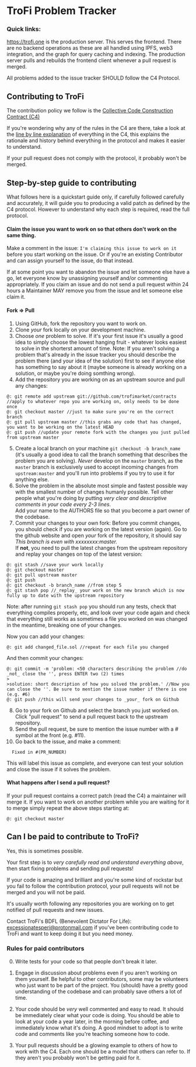 # TroFi Problem Tracker

### Quick links:
https://trofi.one is the production server. This serves the frontend. There are no backend operations as these are all handled using IPFS, web3 integration, and the graph for query caching and indexing. The production server pulls and rebuilds the frontend client whenever a pull request is merged.

All problems added to the issue tracker SHOULD follow the C4 Protocol.

## Contributing to TroFi    
The contribution policy we follow is the [Collective Code Construction Contract (C4)](https://rfc.zeromq.org/spec/42/)    

If you're wondering why any of the rules in the C4 are there, take a look at the [line by line explanation](https://zguide.zeromq.org/docs/chapter6/#The-ZeroMQ-Process-C) of everything in the C4, this explains the rationale and history behind everything in the protocol and makes it easier to understand.

If your pull request does not comply with the protocol, it probably won't be merged.


## Step-by-step guide to contributing
What follows here is a quickstart guide only, if carefully followed carefully and accurately, it will guide you to producing a valid patch as defined by the C4 protocol. However to understand why each step is required, read the full protocol.
#### Claim the issue you want to work on so that others don't work on the same thing.
Make a comment in the issue: `I'm claiming this issue to work on it` before you start working on the issue. Or if you're an existing Contributor and can assign yourself to the issue, do that instead.

If at some point you want to abandon the issue and let someone else have a go, let everyone know by unassigning yourself and/or commenting appropriately. If you claim an issue and do not send a pull request within 24 hours a Maintainer MAY remove you from the issue and let someone else claim it.

#### Fork => Pull 
1. Using GitHub, fork the repository you want to work on.
2. Clone _your_ fork locally on your development machine.
3. Choose _one_ problem to solve. If it's your first issue it's usually a good idea to simply choose the lowest hanging fruit - whatever looks easiest to solve in the shorterst amount of time.  Note: If you aren't solving a problem that's already in the issue tracker you should describe the problem there (and your idea of the solution) first to see if anyone else has something to say about it (maybe someone is already working on a solution, or maybe you're doing somthing wrong).
5. Add the repository you are working on as an upstream source and pull any changes:
```
@: git remote add upstream git://github.com/trofimarket/contracts //apply to whatever repo you are working on, only needs to be done once
@: git checkout master //just to make sure you're on the correct branch
@: git pull upstream master //this grabs any code that has changed, you want to be working on the latest HEAD
@: git push //update your remote fork with the changes you just pulled from upstream master
```
5. Create a local branch on your machine `git checkout -b branch_name` (it's usually a good idea to call the branch something that describes the problem you are solving). _Never_ develop on the `master` branch, as the `master` branch is exclusively used to accept incoming changes from `upstream:master` and you'll run into problems if you try to use it for anything else.
6. Solve the problem in the absolute most simple and fastest possible way with the smallest number of changes humanly possible. Tell other people what you're doing by putting _very clear and descriptive comments in your code every 2-3 lines_.    
Add your name to the AUTHORS file so that you become a part owner of the codebase.    
7. Commit your changes to your own fork:
Before you commit changes, you should check if you are working on the latest version (again). Go to the github website and open _your_ fork of the repository, it should say _This branch is even with xxxxxxxx:master._    
If **not**, you need to pull the latest changes from the upstream repository and replay your changes on top of the latest version:
```
@: git stash //save your work locally
@: git checkout master
@: git pull upstream master
@: git push
@: git checkout -b branch_name //from step 5
@: git stash pop //_replay_ your work on the new branch which is now fully up to date with the upstream repository
```

Note: after running `git stash pop` you should run any tests, check that everything compiles properly, etc, and look over your code again and check that everything still works as sometimes a file you worked on was changed in the meantime, breaking one of your changes.

Now you can add your changes:   
```
@: git add changed_file.sol //repeat for each file you changed
```

And then commit your changes:
```
@: git commit -m 'problem: <50 characters describing the problem //do _not_ close the '', press ENTER two (2) times
>
>solution: short description of how you solved the problem.' //Now you can close the ''. Be sure to mention the issue number if there is one (e.g. #6)    
@: git push //this will send your changes to _your_ fork on Github
```    
8. Go to your fork on Github and select the branch you just worked on. Click "pull request" to send a pull request back to the upstream repository.
9. Send the pull request, be sure to mention the issue number with a # symbol at the front (e.g. #11).  
10. Go back to the issue, and make a comment:
  ```
    Fixed in #(PR_NUMBER)
  ```
  
  This will label this issue as complete, and everyone can test your solution and close the issue if it solves the problem.

#### What happens after I send a pull request?    
If your pull request contains a correct patch (read the C4) a maintainer will merge it.
If you want to work on another problem while you are waiting for it to merge simply repeat the above steps starting at:
```
@: git checkout master
```

## Can I be paid to contribute to TroFi?

Yes, this is sometimes possible.

Your first step is to _very carefully read and understand everything above_, then start fixing problems and sending pull requests!

If your code is amazing and brilliant and you're some kind of rockstar but you fail to follow the contribution protocol, your pull requests will not be merged and you will not be paid.

It's usually worth following any repositories you are working on to get notified of pull requests and new issues.

Contact TroFi's BDFL (Benevolent Dictator For Life): excessionatesperi@protonmail.com if you've been contributing code to TroFi and want to keep doing it but you need money.

### Rules for paid contributors

0. Write tests for your code so that people don't break it later.

1. Engage in discussion about problems even if you aren't working on them yourself. Be helpful to other contributors, some may be volunteers who just want to be part of the project. You (should) have a pretty good understanding of the codebase and can probably save others a lot of time.

2. Your code should be _very_ well commented and easy to read. It should be immediately clear what your code is doing. You should be able to look at your code a year later, in the morning before coffee, and immediately know what it's doing. A good mindset to adopt is to write code and comments like you're teaching someone how to code.

3. Your pull requests should be a glowing example to others of how to work with the C4. Each one should be a model that others can refer to. If they aren't you probably won't be getting paid for it.
  
